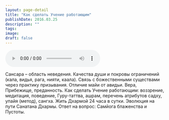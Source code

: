 ```yaml
---
layout: page-detail
title: "Как сделать Учение работающим"
publishDate: 2016.03.25
description: ""
tags:
image:
draft: false
---
```


<audio title="2016.03.25 - Как сделать Учение работающим.mp3" src="/upload/iblock/0b2/0b247dcc6269624b71292f303d57837b.mp3" controls=""></audio>

 Сансара – область неведения. Качества души и покровы ограничений (кала, видья, рага, нияти, каала). Связь с божественными существами через практику призывания. Отличие майи от авидьи. Вера, Прибежище, преданность. Как сделать Учение работающим: воззрение, медитация, поведение, Гуру-таттва, ашрам, перечень атрибутов садху, упайя (метод), сангха. Жить Дхармой 24 часа в сутки. Эволюция на пути Санатана Дхармы. Ответ на вопрос: Самйога блаженства и Пустоты. 

  
